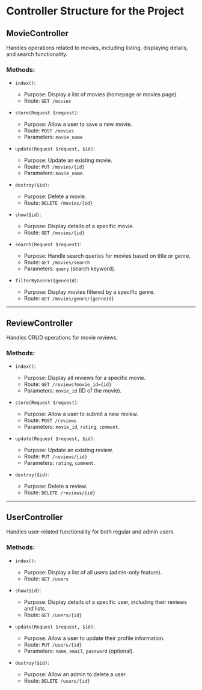 # Controller Structure for the Project

## MovieController
Handles operations related to movies, including listing, displaying details, and search functionality.

### Methods:
- `index()`:
  - Purpose: Display a list of movies (homepage or movies page).
  - Route: `GET /movies`

- `store(Request $request)`:
  - Purpose: Allow a user to save a new movie.
  - Route: `POST /movies`
  - Parameters: `movie_name`

- `update(Request $request, $id)`:
  - Purpose: Update an existing movie.
  - Route: `PUT /movies/{id}`
  - Parameters: `movie_name`.

- `destroy($id)`:
  - Purpose: Delete a movie.
  - Route: `DELETE /movies/{id}`

- `show($id)`:
  - Purpose: Display details of a specific movie.
  - Route: `GET /movies/{id}`

- `search(Request $request)`:
  - Purpose: Handle search queries for movies based on title or genre.
  - Route: `GET /movies/search`
  - Parameters: `query` (search keyword).

- `filterByGenre($genreId)`:
  - Purpose: Display movies filtered by a specific genre.
  - Route: `GET /movies/genre/{genreId}`

---

## ReviewController
Handles CRUD operations for movie reviews.

### Methods:
- `index()`:
  - Purpose: Display all reviews for a specific movie.
  - Route: `GET /reviews?movie_id={id}`
  - Parameters: `movie_id` (ID of the movie).

- `store(Request $request)`:
  - Purpose: Allow a user to submit a new review.
  - Route: `POST /reviews`
  - Parameters: `movie_id`, `rating`, `comment`.

- `update(Request $request, $id)`:
  - Purpose: Update an existing review.
  - Route: `PUT /reviews/{id}`
  - Parameters: `rating`, `comment`.

- `destroy($id)`:
  - Purpose: Delete a review.
  - Route: `DELETE /reviews/{id}`

---

## UserController
Handles user-related functionality for both regular and admin users.

### Methods:
- `index()`:
  - Purpose: Display a list of all users (admin-only feature).
  - Route: `GET /users`

- `show($id)`:
  - Purpose: Display details of a specific user, including their reviews and lists.
  - Route: `GET /users/{id}`

- `update(Request $request, $id)`:
  - Purpose: Allow a user to update their profile information.
  - Route: `PUT /users/{id}`
  - Parameters: `name`, `email`, `password` (optional).

- `destroy($id)`:
  - Purpose: Allow an admin to delete a user.
  - Route: `DELETE /users/{id}`